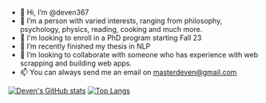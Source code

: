 - 👋 Hi, I’m @deven367
- 👀 I’m a person with varied interests, ranging from philosophy, psychology, physics, reading, cooking and much more.
- 👀 I'm looking to enroll in a PhD program starting Fall 23
- 🌱 I’m recently finished my thesis in NLP
- 💞️ I’m looking to collaborate with someone who has experience with web scrapping and building web apps.
- 📫 You can always send me an email on masterdeven@gmail.com

[![Deven's GitHub stats](https://github-readme-stats.vercel.app/api?username=deven367&layout=compact)](https://github.com/anuraghazra/github-readme-stats)
[![Top Langs](https://github-readme-stats.vercel.app/api/top-langs/?username=deven367&layout=compact&hide=jupyter%20notebook)](https://github.com/anuraghazra/github-readme-stats)



<!---
deven367/deven367 is a ✨ special ✨ repository because its `README.md` (this file) appears on your GitHub profile.
You can click the Preview link to take a look at your changes.
--->

